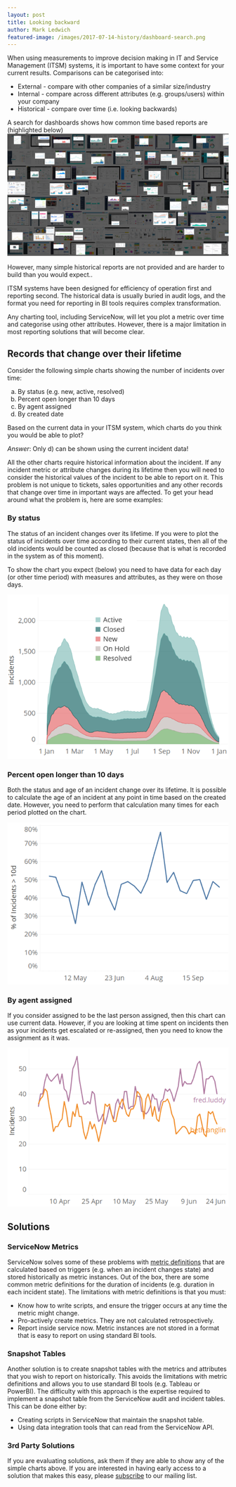 ```yaml
---
layout: post
title: Looking backward
author: Mark Ledwich
featured-image: /images/2017-07-14-history/dashboard-search.png
---
```


When using measurements to improve decision making in IT and Service Management (ITSM) systems, it is important to have some context for your current results. Comparisons can be categorised into:
- External - compare with other companies of a similar size/industry
- Internal - compare across different attributes (e.g. groups/users) within your company
- Historical - compare over time (i.e. looking backwards)

A search for dashboards shows how common time based reports are (highlighted below)
<img class="img" src="/images/2017-07-14-history/dashboard-search.png" data-action="zoom"  />

However, many simple historical reports are not provided and are harder to build than you would expect..

ITSM systems have been designed for efficiency of operation first and reporting second. The historical data is usually buried in audit logs, and the format you need for reporting in BI tools requires complex transformation.

Any charting tool, including ServiceNow, will let you plot a metric over time and categorise using other attributes.  However, there is a major limitation in most reporting solutions that will become clear. 

## Records that change over their lifetime
Consider the following simple charts showing the number of incidents over time:

<ol style="list-style-type:lower-alpha">
  <li>By status (e.g. new, active, resolved)</li>

  <li>Percent open longer than 10 days</li>

  <li>By agent assigned </li>

  <li>By created date</li>
</ol>

Based on the current data in your ITSM system, which charts do you think you would be able to plot?

*Answer*: Only d) can be shown using the current incident data!


All the other charts require historical information about the incident. If any incident metric or attribute changes during its lifetime then you will need to consider the historical values of the incident to be able to report on it. This problem is not unique to tickets, sales opportunities and any other records that change over time in important ways are affected. To get your head around what the problem is, here are some examples:

### By status
The status of an incident changes over its lifetime. If you were to plot the status of incidents over time according to their current states, then all of the old incidents would be counted as closed (because that is what is recorded in the system as of this moment).

To show the chart you expect (below) you need to have data for each day (or other time period) with measures and attributes, as they were on those days. 

![incidents by status over time](/images/2017-07-14-history/chart-1.png)

### Percent open longer than 10 days
Both the status and age of an incident change over its lifetime. It is possible to calculate the age of an incident at any point in time based on the created date. However, you need to perform that calculation many times for each period plotted on the chart.

![Percent of open incidents older than 10d over time](/images/2017-07-14-history/chart-2.png)

### By agent assigned
If you consider assigned to be the last person assigned, then this chart can use current data. However, if you are looking at time spent on incidents then as your incidents get escalated or re-assigned, then you need to know the assignment as it was.

![Incidents by agent assigned](/images/2017-07-14-history/chart-3.png)

## Solutions

### ServiceNow Metrics
ServiceNow solves some of these problems with [metric definitions](https://docs.servicenow.com/bundle/geneva-performance-analytics-and-reporting/page/use/advanced_reporting/task/t_CreateAMetricDefinition.html) that are calculated based on triggers (e.g. when an incident changes state) and  stored historically as metric instances. Out of the box, there are some common metric definitions for the duration of incidents (e.g. duration in each incident state). The limitations with metric definitions is that you must:
- Know how to write scripts, and ensure the trigger occurs at any time the metric might change.
- Pro-actively create metrics. They are not calculated retrospectively.
- Report inside service now. Metric instances are not stored in a format that is easy to report on using standard BI tools.

### Snapshot Tables
Another solution is to create snapshot tables with the metrics and attributes that you wish to report on historically. This avoids the limitations with metric definitions and allows you to use standard BI tools (e.g. Tableau or PowerBI). The difficulty with this approach is the expertise required to implement a snapshot table from the ServiceNow audit and incident tables. This can be done either by:
- Creating scripts in ServiceNow that maintain the snapshot table.
- Using data integration tools that can read from the ServiceNow API.

### 3rd Party Solutions
If you are evaluating solutions, ask them if they are able to show any of the simple charts above. If you are interested in having early access to a solution that makes this easy, please [subscribe](http://eepurl.com/ch1esL) to our mailing list.



